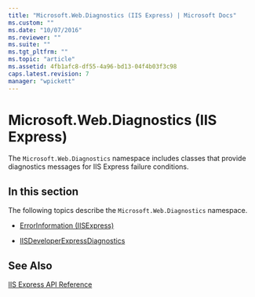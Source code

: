 ```yaml
---
title: "Microsoft.Web.Diagnostics (IIS Express) | Microsoft Docs"
ms.custom: ""
ms.date: "10/07/2016"
ms.reviewer: ""
ms.suite: ""
ms.tgt_pltfrm: ""
ms.topic: "article"
ms.assetid: 4fb1afc8-df55-4a96-bd13-04f4b03f3c98
caps.latest.revision: 7
manager: "wpickett"
---
```

# Microsoft.Web.Diagnostics (IIS Express)
The `Microsoft.Web.Diagnostics` namespace includes classes that provide diagnostics messages for IIS Express failure conditions.  
  
## In this section  
 The following topics describe the `Microsoft.Web.Diagnostics` namespace.  
  
-   [ErrorInformation (IISExpress)](../../extensions\express-api-ref/errorinformation-iisexpress.md)  
  
-   [IISDeveloperExpressDiagnostics](../../extensions\express-api-ref/iisdeveloperexpressdiagnostics.md)  
  
## See Also  
 [IIS Express API Reference](../../extensions\express-api-ref/iis-express-api-reference.md)